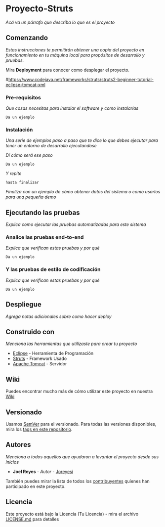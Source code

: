 # Proyecto-Struts

_Acá va un párrafo que describa lo que es el proyecto_

## Comenzando

_Estas instrucciones te permitirán obtener una copia del proyecto en funcionamiento en tu máquina local para propósitos de desarrollo y pruebas._

Mira **Deployment** para conocer como desplegar el proyecto.

#https://www.codejava.net/frameworks/struts/struts2-beginner-tutorial-eclipse-tomcat-xml


### Pre-requisitos

_Que cosas necesitas para instalar el software y como instalarlas_

```
Da un ejemplo
```

### Instalación

_Una serie de ejemplos paso a paso que te dice lo que debes ejecutar para tener un entorno de desarrollo ejecutandose_

_Dí cómo será ese paso_

```
Da un ejemplo
```

_Y repite_

```
hasta finalizar
```

_Finaliza con un ejemplo de cómo obtener datos del sistema o como usarlos para una pequeña demo_

## Ejecutando las pruebas

_Explica como ejecutar las pruebas automatizadas para este sistema_

### Analice las pruebas end-to-end

_Explica que verifican estas pruebas y por qué_

```
Da un ejemplo
```

### Y las pruebas de estilo de codificación

_Explica que verifican estas pruebas y por qué_

```
Da un ejemplo
```

## Despliegue

_Agrega notas adicionales sobre como hacer deploy_

## Construido con

_Menciona las herramientas que utilizaste para crear tu proyecto_

* [Eclipse](https://www.eclipse.org/downloads/) - Herramienta de Programación
* [Struts](https://struts.apache.org/download.cgi) - Framework Usado
* [Apache Tomcat](https://tomcat.apache.org/download-10.cgi) - Servidor

## Wiki

Puedes encontrar mucho más de cómo utilizar este proyecto en nuestra [Wiki](https://github.com/tu/proyecto/wiki)

## Versionado

Usamos [SemVer](http://semver.org/) para el versionado. Para todas las versiones disponibles, mira los [tags en este repositorio](https://github.com/tu/proyecto/tags).

## Autores 

_Menciona a todos aquellos que ayudaron a levantar el proyecto desde sus inicios_

* **Joel Reyes** - *Autor* - [Joreyesi](https://github.com/Joreyesi?tab=repositories)


También puedes mirar la lista de todos los [contribuyentes](https://github.com/your/project/contributors) quíenes han participado en este proyecto. 

## Licencia

Este proyecto está bajo la Licencia (Tu Licencia) - mira el archivo [LICENSE.md](LICENSE.md) para detalles

